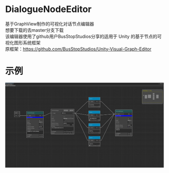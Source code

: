 # DialogueNodeEditor
基于GraphView制作的可视化对话节点编辑器  
想要下载的去master分支下载  
该编辑器使用了github用户BusStopStudios分享的适用于 Unity 的基于节点的可视化图形系统框架  
原框架：https://github.com/BusStopStudios/Unity-Visual-Graph-Editor
# 示例
![image](https://github.com/Kinojiang/DialogueNodeEditor/blob/Image/%E7%94%A8%E4%BE%8B%E5%9B%BE%E7%89%87/Behavior%20Designer%20-%20DialogueTreeScene%20-%20Windows%2C%20Mac%2C%20Linux%20-%20Unity%202021.3.11f1c1%20Personal%20_DX11_%202024_9_14%2011_04_24.png)

